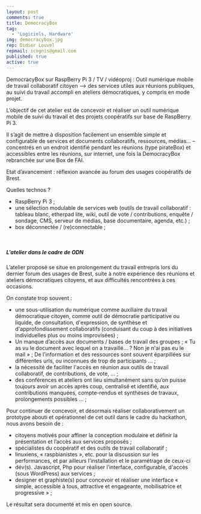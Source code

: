 ```yaml
---
layout: post
comments: true
title: DemocracyBox
tag:
  - 'Logiciels, Hardware'
img: democracybox.jpg
rep: Didier Louvel
repmail: icognis@gmail.com
published: true
active: true
---
```


DemocracyBox  sur RaspBerry Pi 3 / TV / vidéoproj : 
Outil numérique mobile de travail collaboratif citoyen —> des services utiles aux réunions publiques, au suivi du travail accompli en ateliers démocratiques, y compris en mode projet.


L’objectif de cet atelier est de concevoir et réaliser un outil numérique mobile de suivi du travail et des projets coopératifs sur base de RaspBerry Pi 3. 

Il s’agit de mettre à disposition facilement un ensemble simple et configurable de services et documents collaboratifs, ressources, médias… – concentrés en un endroit identifié pendant les réunions (type pirateBox) et accessibles entre les réunions, sur internet, une fois la DemocracyBox rebranchée sur une Box de FAI.

Etat d’avancement : réflexion avancée au forum des usages coopératifs de Brest.

Quelles technos ? 

- RaspBerry Pi 3 ;
- une sélection modulable de services web (outils de travail collaboratif : tableau blanc, etherpad lite, wiki, outil de vote / contributions, enquête / sondage, CMS, serveur de médias, base documentaire, agenda, etc.) ;
- box déconnectée / (re)connectable ;


<br>

##### L'atelier dans le cadre de ODN

L’atelier proposé se situe en prolongement du travail entrepris lors du dernier forum des usages de Brest, suite à notre expérience des réunions et ateliers démocratiques citoyens, et aux difficultés rencontrées à ces occasions.

On constate trop souvent :

- une sous-utilisation du numérique comme auxiliaire du travail démocratique citoyen, comme outil de démocratie participative ou liquide, de consultation, d'expression, de synthèse et d'approfondissement collaboratifs (conduisant du coup à des initiatives individuelles plus ou moins improvisées) ;
- Un manque d’accès aux documents / bases de travail des groupes ; « Tu as vu le document avec lequel on a travaillé… ? Non je n'ai pas eu le mail » ; De l’information et des ressources sont souvent éparpillées sur différentes urls, ou inconnues de trop de participants ... ;
- la nécessité de faciliter l'accès en réunion aux outils de travail collaboratif, de contributions, de vote, ... ;
- des conférences et ateliers ont lieu simultanément sans qu’on puisse toujours avoir un accès après coup, centralisé et identifié, aux contributions manquées, compte-rendus et synthèses de travaux, prolongements possibles ... ;

Pour continuer de concevoir, et désormais réaliser collaborativement un prototype abouti et opérationnel de cet outil dans le cadre du hackathon, nous avons besoin de :

- citoyens motivés pour affiner la conception modulaire et définir la présentation et l’accès aux services proposés ;
- spécialistes du coopératif et des outils de travail collaboratif ;
- linuxiens, « raspbianistes », etc. pour la discussion sur les performances, et par ailleurs l’installation et le paramétrage de ceux-ci
- dév(s). Javascript, Php pour réaliser l’interface, configurable, d'accès (sous WordPress) aux services ;
- designer et graphiste(s) pour concevoir et réaliser une interface « simple, accessible à tous, attractive et engageante, mobilisatrice et progressive » ;

Le résultat sera documenté et mis en open source.
